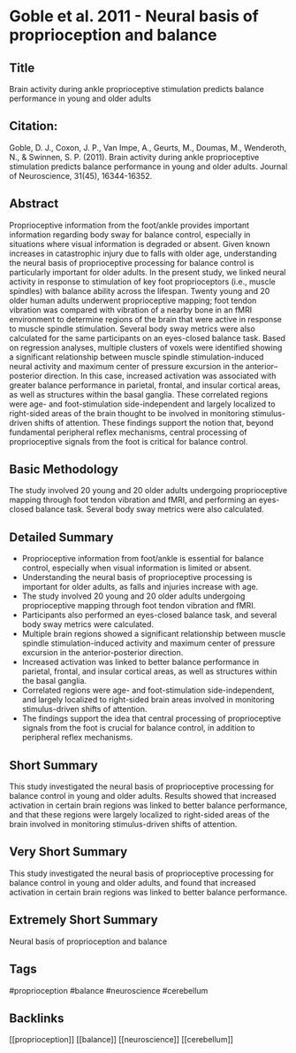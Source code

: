 
# Goble et al. 2011 - Neural basis of proprioception and balance

## Title

Brain activity during ankle proprioceptive stimulation predicts balance performance in young and older adults


## Citation:

Goble, D. J., Coxon, J. P., Van Impe, A., Geurts, M., Doumas, M., Wenderoth, N., & Swinnen, S. P. (2011). Brain activity during ankle proprioceptive stimulation predicts balance performance in young and older adults. Journal of Neuroscience, 31(45), 16344-16352.


## Abstract

Proprioceptive information from the foot/ankle provides important information regarding body sway for balance control, especially in situations where visual information is degraded or absent. Given known increases in catastrophic injury due to falls with older age, understanding the neural basis of proprioceptive processing for balance control is particularly important for older adults. In the present study, we linked neural activity in response to stimulation of key foot proprioceptors (i.e., muscle spindles) with balance ability across the lifespan. Twenty young and 20 older human adults underwent proprioceptive mapping; foot tendon vibration was compared with vibration of a nearby bone in an fMRI environment to determine regions of the brain that were active in response to muscle spindle stimulation. Several body sway metrics were also calculated for the same participants on an eyes-closed balance task. Based on regression analyses, multiple clusters of voxels were identified showing a significant relationship between muscle spindle stimulation-induced neural activity and maximum center of pressure excursion in the anterior–posterior direction. In this case, increased activation was associated with greater balance performance in parietal, frontal, and insular cortical areas, as well as structures within the basal ganglia. These correlated regions were age- and foot-stimulation side-independent and largely localized to right-sided areas of the brain thought to be involved in monitoring stimulus-driven shifts of attention. These findings support the notion that, beyond fundamental peripheral reflex mechanisms, central processing of proprioceptive signals from the foot is critical for balance control.


## Basic Methodology

The study involved 20 young and 20 older adults undergoing proprioceptive mapping through foot tendon vibration and fMRI, and performing an eyes-closed balance task. Several body sway metrics were also calculated.


## Detailed Summary

* Proprioceptive information from foot/ankle is essential for balance control, especially when visual information is limited or absent.
* Understanding the neural basis of proprioceptive processing is important for older adults, as falls and injuries increase with age.
* The study involved 20 young and 20 older adults undergoing proprioceptive mapping through foot tendon vibration and fMRI.
* Participants also performed an eyes-closed balance task, and several body sway metrics were calculated.
* Multiple brain regions showed a significant relationship between muscle spindle stimulation-induced activity and maximum center of pressure excursion in the anterior-posterior direction.
* Increased activation was linked to better balance performance in parietal, frontal, and insular cortical areas, as well as structures within the basal ganglia.
* Correlated regions were age- and foot-stimulation side-independent, and largely localized to right-sided brain areas involved in monitoring stimulus-driven shifts of attention.
* The findings support the idea that central processing of proprioceptive signals from the foot is crucial for balance control, in addition to peripheral reflex mechanisms.


## Short Summary

This study investigated the neural basis of proprioceptive processing for balance control in young and older adults. Results showed that increased activation in certain brain regions was linked to better balance performance, and that these regions were largely localized to right-sided areas of the brain involved in monitoring stimulus-driven shifts of attention.


## Very Short Summary

This study investigated the neural basis of proprioceptive processing for balance control in young and older adults, and found that increased activation in certain brain regions was linked to better balance performance.


## Extremely Short Summary

Neural basis of proprioception and balance


## Tags

#proprioception
#balance
#neuroscience
#cerebellum


## Backlinks

[[proprioception]]
[[balance]]
[[neuroscience]]
[[cerebellum]]
